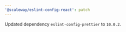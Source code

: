```yaml
---
'@scaleway/eslint-config-react': patch
---
```


Updated dependency `eslint-config-prettier` to `10.0.2`.
